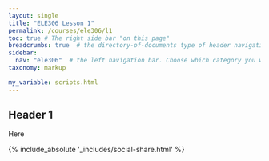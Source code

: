 ```yaml
---
layout: single
title: "ELE306 Lesson 1"
permalink: /courses/ele306/l1
toc: true # The right side bar "on this page"
breadcrumbs: true  # the directory-of-documents type of header navigation
sidebar:
  nav: "ele306"  # the left navigation bar. Choose which category you want.
taxonomy: markup

my_variable: scripts.html
---
```



## Header 1

Here

<!-- @@include[my-file.md](/install-vm)
{% include_relative ELE306-L2.md %} -->
{% include_absolute '_includes/social-share.html' %}